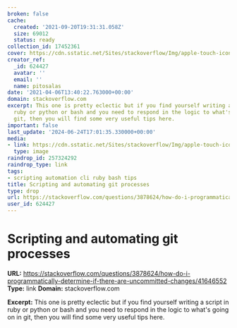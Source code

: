 ```yaml
---
broken: false
cache:
  created: '2021-09-20T19:31:31.058Z'
  size: 69012
  status: ready
collection_id: 17452361
cover: https://cdn.sstatic.net/Sites/stackoverflow/Img/apple-touch-icon@2.png?v=73d79a89bded
creator_ref:
  _id: 624427
  avatar: ''
  email: ''
  name: pitosalas
date: '2021-04-06T13:40:22.763000+00:00'
domain: stackoverflow.com
excerpt: This one is pretty eclectic but if you find yourself writing a script in
  ruby or python or bash and you need to respond in the logic to what's going on in
  git, then you will find some very useful tips here.
important: false
last_update: '2024-06-24T17:01:35.330000+00:00'
media:
- link: https://cdn.sstatic.net/Sites/stackoverflow/Img/apple-touch-icon@2.png?v=73d79a89bded
  type: image
raindrop_id: 257324292
raindrop_type: link
tags:
- scripting automation cli ruby bash tips
title: Scripting and automating git processes
type: drop
url: https://stackoverflow.com/questions/3878624/how-do-i-programmatically-determine-if-there-are-uncommitted-changes/41646552
user_id: 624427
---
```


# Scripting and automating git processes

**URL:** https://stackoverflow.com/questions/3878624/how-do-i-programmatically-determine-if-there-are-uncommitted-changes/41646552
**Type:** link
**Domain:** stackoverflow.com

**Excerpt:** This one is pretty eclectic but if you find yourself writing a script in ruby or python or bash and you need to respond in the logic to what's going on in git, then you will find some very useful tips here.
